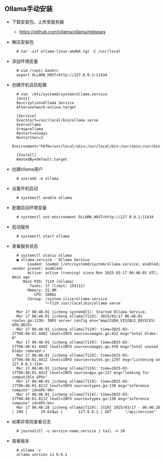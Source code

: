 ## Ollama手动安装
- 下载安装包，上传至服务器
	- https://github.com/ollama/ollama/releases
- 解压安装包


		# tar -zxf ollama-linux-amd64.tgz -C /usr/local
- 添加环境变量

		# vim /root/.bashrc
		export OLLAMA_HOST=http://127.0.0.1:11434
- 创建开机自启配置

		# vim  /etc/systemd/system/ollama.service
		[Unit]
		Description=Ollama Service
		After=network-online.target
		
		[Service]
		ExecStart=/usr/local/bin/ollama serve
		User=ollama
		Group=ollama
		Restart=always
		RestartSec=3
		Environment="PATH=/usr/local/sbin:/usr/local/bin:/usr/sbin:/usr/bin:/sbin:/bin:/usr/games:/usr/local/games:/snap/bin"
		
		[Install]
		WantedBy=default.target
- 创建ollama用户

		# useradd -m ollama
- 设置开机启动

		# systemctl enable ollama
- 配置启动环境变量

		# systemctl set-environment OLLAMA_HOST=http://127.0.0.1:11434
- 启动服务

		# systemctl start ollama
- 查看服务状态

		# systemctl status ollama
		● ollama.service - Ollama Service
		     Loaded: loaded (/etc/systemd/system/ollama.service; enabled; vendor preset: enabled)
		     Active: active (running) since Mon 2025-03-17 06:46:01 UTC; 8min ago
		   Main PID: 7119 (ollama)
		      Tasks: 17 (limit: 154112)
		     Memory: 22.8M
		        CPU: 388ms
		     CGroup: /system.slice/ollama.service
		             └─7119 /usr/local/bin/ollama serve
		
		Mar 17 06:46:01 jicheng systemd[1]: Started Ollama Service.
		Mar 17 06:46:01 jicheng ollama[7119]: 2025/03/17 06:46:01 routes.go:1230: INFO server config env="map[CUDA_VISIBLE_DEVICES: GPU_DEVI>
		Mar 17 06:46:01 jicheng ollama[7119]: time=2025-03-17T06:46:01.440Z level=INFO source=images.go:432 msg="total blobs: 0"
		Mar 17 06:46:01 jicheng ollama[7119]: time=2025-03-17T06:46:01.440Z level=INFO source=images.go:439 msg="total unused blobs removed:>
		Mar 17 06:46:01 jicheng ollama[7119]: time=2025-03-17T06:46:01.441Z level=INFO source=routes.go:1297 msg="Listening on 127.0.0.1:114>
		Mar 17 06:46:01 jicheng ollama[7119]: time=2025-03-17T06:46:01.441Z level=INFO source=gpu.go:217 msg="looking for compatible GPUs"
		Mar 17 06:46:01 jicheng ollama[7119]: time=2025-03-17T06:46:01.811Z level=INFO source=types.go:130 msg="inference compute" id=GPU-96>
		Mar 17 06:46:01 jicheng ollama[7119]: time=2025-03-17T06:46:01.811Z level=INFO source=types.go:130 msg="inference compute" id=GPU-be>
		Mar 17 06:46:28 jicheng ollama[7119]: [GIN] 2025/03/17 - 06:46:28 | 200 |      29.614µs |       127.0.0.1 | GET      "/api/version"
		
- 如果异常则查看日志

		# journalctl -u service-name.service | tail -n 10

- 查看版本

		# ollama -v
		ollama version is 0.6.1
